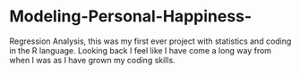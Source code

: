 # Modeling-Personal-Happiness-
Regression Analysis, this was my first ever project with statistics and coding in the R language. Looking back I feel like I have come a long way from when I was as I have grown my coding skills. 
